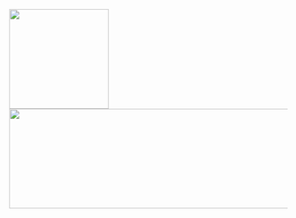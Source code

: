 <div>
<a href="https://github.com/juunioor">
<img loading="lazy" height="180em" src="https://github-readme-stats.vercel.app/api/top-langs/?username=juunioor&layout=compact&langs_count=7&theme=github_dark"/>     
<img loading="lazy" height="180em" width="700em" src="https://github-readme-stats.vercel.app/api?username=juunioor&show_icons=true&theme=github_dark&include_all_commits=true&count_private=true"/>
</div>
